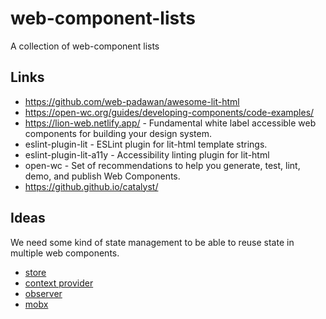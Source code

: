 # web-component-lists

A collection of web-component lists

## Links

- https://github.com/web-padawan/awesome-lit-html
- https://open-wc.org/guides/developing-components/code-examples/
- https://lion-web.netlify.app/ - Fundamental white label accessible web components for building your design system.
- eslint-plugin-lit - ESLint plugin for lit-html template strings.
- eslint-plugin-lit-a11y - Accessibility linting plugin for lit-html
- open-wc - Set of recommendations to help you generate, test, lint, demo, and publish Web Components.
- https://github.github.io/catalyst/

## Ideas

We need some kind of state management to be able to reuse state in multiple web components.

- [store](https://hybrids.js.org/#/store/overview)
- [context provider](https://www.npmjs.com/package/wc-context)
- [observer](https://www.npmjs.com/package/lit-element-state)
- [mobx](https://www.npmjs.com/package/@adobe/lit-mobx)
